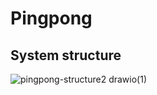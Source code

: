 # Pingpong

## System structure
![pingpong-structure2 drawio(1)](https://github.com/user-attachments/assets/c0741bc0-d4b5-4788-b413-4e9501fe6ee2)
